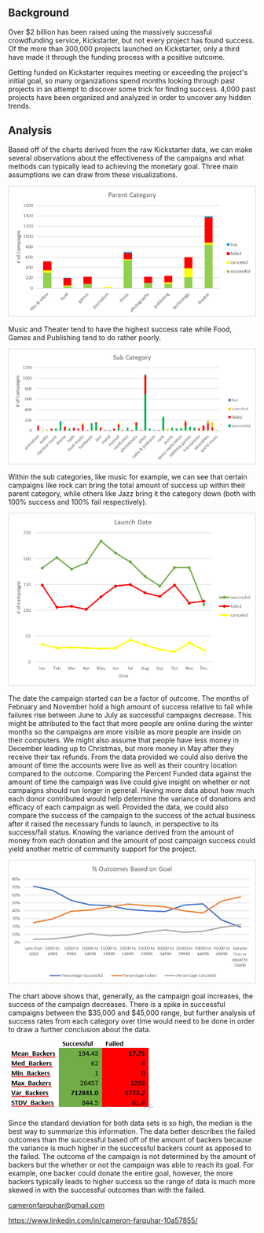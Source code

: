 ## Background

Over $2 billion has been raised using the massively successful crowdfunding service, Kickstarter, but not every project has found success. Of the more than 300,000 projects launched on Kickstarter, only a third have made it through the funding process with a positive outcome.

Getting funded on Kickstarter requires meeting or exceeding the project's initial goal, so many organizations spend months looking through past projects in an attempt to discover some trick for finding success. 4,000 past projects have been organized and analyzed in order to uncover any hidden trends.

## Analysis

  Based off of the charts derived from the raw Kickstarter data, we can make several observations about the effectiveness of the campaigns and what methods can typically lead to achieving the monetary goal. Three main assumptions we can draw from these visualizations.

  ![Kickstarter Table](Images/image001.png)

  Music and Theater tend to have the highest success rate while Food, Games and Publishing tend to do rather poorly.

  ![Category Stats](Images/image003.png)

  Within the sub categories, like music for example, we can see that certain campaigns like rock can bring the total amount of success up within their parent category, while others like Jazz bring it the category down (both with 100% success and 100% fail respectively).

  ![Subcategory Stats](Images/image005.png)

  The date the campaign started can be a factor of outcome. The months of February and November hold a high amount of success relative to fail while failures rise between June to July as successful campaigns decrease. This might be attributed to the fact that more people are online during the winter months so the campaigns are more visible as more people are inside on their computers. We might also assume that people have less money in December leading up to Christmas, but more money in May after they receive their tax refunds.
  From the data provided we could also derive the amount of time the accounts were live as well as their country location compared to the outcome. Comparing the Percent Funded data against the amount of time the campaign was live could give insight on whether or not campaigns should run longer in general. Having more data about how much each donor contributed would help determine the variance of donations and efficacy of each campaign as well. Provided the data, we could also compare the success of the campaign to the success of the actual business after it raised the necessary funds to launch, in perspective to its success/fail status. Knowing the variance derived from the amount of money from each donation and the amount of post campaign success could yield another metric of community support for the project.
  
  ![Outcomes Based on Launch Date](Images/image007.png)

  The chart above shows that, generally, as the campaign goal increases, the success of the campaign decreases. There is a spike in successful campaigns between the $35,000 and $45,000 range, but further analysis of success rates from each category over time would need to be done in order to draw a further conclusion about the data. 

  ![Goal Outcomes](Images/image009.png)

  Since the standard deviation for both data sets is so high, the median is the best way to summarize this information. The data better describes the failed outcomes than the successful based off of the amount of backers because the variance is much higher in the successful backers count as apposed to the failed. The outcome of the campaign is not determined by the amount of backers but the whether or not the campaign was able to reach its goal. For example, one backer could donate the entire goal, however, the more backers typically leads to higher success so the range of data is much more skewed in with the successful outcomes than with the failed.

cameronfarquhar@gmail.com

https://www.linkedin.com/in/cameron-farquhar-10a57855/